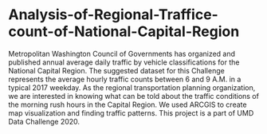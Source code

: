 # Analysis-of-Regional-Traffice-count-of-National-Capital-Region
Metropolitan Washington Council of Governments has organized and published annual average daily traffic by vehicle classifications for the National Capital Region. The suggested dataset for this Challenge represents the average hourly traffic counts between 6 and 9 A.M. in a typical 2017 weekday. As the regional transportation planning organization, we are interested in knowing what can be told about the traffic conditions of the morning rush hours in the Capital Region. We used ARCGIS to create map visualization and finding traffic patterns. This project is a part of UMD Data Challenge 2020.
